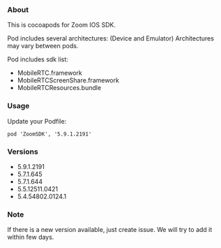### About

This is cocoapods for Zoom IOS SDK. 

Pod includes several architectures:
(Device and Emulator)
Architectures may vary between pods.


Pod includes sdk list:
- MobileRTC.framework
- MobileRTCScreenShare.framework
- MobileRTCResources.bundle

### Usage
Update your Podfile:
```
pod 'ZoomSDK', '5.9.1.2191'
```


### Versions

- 5.9.1.2191
- 5.7.1.645
- 5.7.1.644
- 5.5.12511.0421
- 5.4.54802.0124.1


### Note

If there is a new version available, just create issue. 
We will try to add it within few days.
